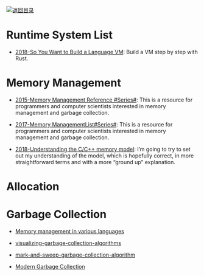 [![返回目录](https://user-images.githubusercontent.com/5803001/38079637-ff0abcf0-3371-11e8-9b76-ad651620afc7.jpg)](https://github.com/wx-chevalier/Awesome-Lists)

# Runtime System List

- [2018-So You Want to Build a Language VM](https://blog.subnetzero.io/post/building-language-vm-part-00/): Build a VM step by step with Rust.

# Memory Management

- [2015-Memory Management Reference #Series#](http://www.memorymanagement.org/mmref/index.html): This is a resource for programmers and computer scientists interested in memory management and garbage collection.

- [2017-Memory ManagementList#Series#](http://www.memorymanagement.org/index.html): This is a resource for programmers and computer scientists interested in memory management and garbage collection.

- [2018-Understanding the C/C++ memory model](https://parg.co/UiJ): I’m going to try to set out my understanding of the model, which is hopefully correct, in more straightforward terms and with a more “ground up” explanation.

# Allocation

# Garbage Collection

- [Memory management in various languages](http://www.memorymanagement.org/mmref/lang.html)

- [visualizing-garbage-collection-algorithms](https://spin.atomicobject.com/2014/09/03/visualizing-garbage-collection-algorithms/)

- [mark-and-sweep-garbage-collection-algorithm](http://www.geeksforgeeks.org/mark-and-sweep-garbage-collection-algorithm/)

- [Modern Garbage Collection](https://medium.com/@octskyward/modern-garbage-collection-911ef4f8bd8e#.e8fq0wq0r)
